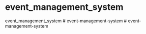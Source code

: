 # event_management_system
event_management_system
#   e v e n t - m a n a g e m e n t - s y s t e m  
 #   e v e n t - m a n a g e m e n t - s y s t e m  
 